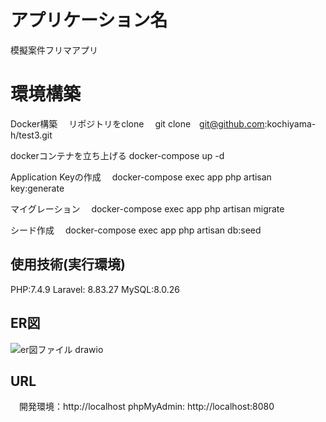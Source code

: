 # アプリケーション名
模擬案件フリマアプリ

# 環境構築
Docker構築
　リポジトリをclone
　git clone　git@github.com:kochiyama-h/test3.git

dockerコンテナを立ち上げる
  docker-compose up -d

Application Keyの作成
　docker-compose exec app php artisan key:generate

マイグレーション
　docker-compose exec app php artisan migrate

シード作成
　docker-compose exec app php artisan db:seed


## 使用技術(実行環境)
PHP:7.4.9
Laravel: 8.83.27
MySQL:8.0.26

## ER図
![er図ファイル drawio](https://github.com/user-attachments/assets/64c6f8fe-e505-493d-9e11-972258af5c9b)


## URL
　開発環境：http://localhost
  phpMyAdmin: http://localhost:8080
